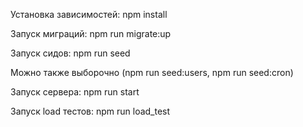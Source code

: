 Установка зависимостей:
npm install

Запуск миграций:
npm run migrate:up

Запуск сидов:
npm run seed

Можно также выборочно (npm run seed:users, npm run seed:cron)

Запуск сервера:
npm run start

Запуск load тестов:
npm run load_test

